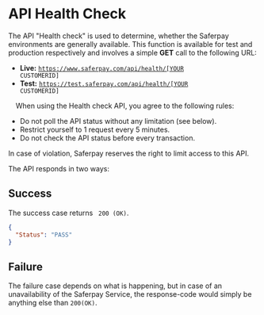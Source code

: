 # API Health Check

The API "Health check" is used to determine, whether the Saferpay environments are generally available.
This function is available for test and production respectively and involves a simple **GET** call to the following URL:

+ **Live:** <code>https://www.saferpay.com/api/health/[YOUR CUSTOMERID]</code>
+ **Test:** <code>https://test.saferpay.com/api/health/[YOUR CUSTOMERID]</code>


<div class="danger" style="min-height: 75px;">
  <span class="glyphicon glyphicon-remove-sign" style="color: rgb(224, 122, 105);font-size: 55px;height: 75px;float: left;margin-right: 15px;margin-top: 0px;"></span>
  <p>When using the Health check API, you agree to the following rules:</p>
  <ul>
    <li>Do not poll the API status without any limitation (see below).</li>
    <li>Restrict yourself to 1 request every 5 minutes.</li>
    <li>Do not check the API status before every transaction.</li>
  </ul>
  <p>In case of violation, Saferpay reserves the right to limit access to this API.</p>
</div>

The API responds in two ways:

## Success

The success case returns <code> 200 (OK)</code>.

```json
{
  "Status": "PASS"
}
```

## Failure

The failure case depends on what is happening, but in case of an unavailability of the Saferpay Service, the response-code would simply be anything else than <code>200(OK)</code>.
